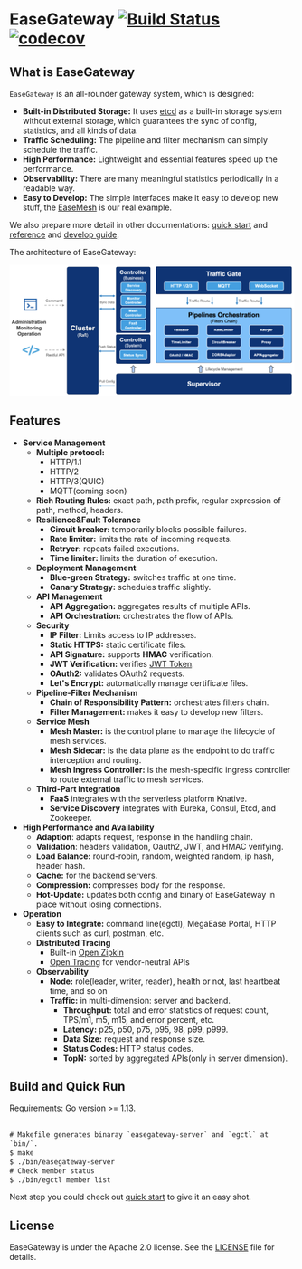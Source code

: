 
# EaseGateway [![Build Status](https://travis-ci.com/megaease/easegateway.svg?token=bgrenfvQpzZ8JoKbi6uX&branch=master)](https://travis-ci.com/megaease/easegateway) [![codecov](https://codecov.io/gh/megaease/easegateway/branch/master/graph/badge.svg?token=HAR3ZmYoQG)](https://codecov.io/gh/megaease/easegateway)

## What is EaseGateway

`EaseGateway` is an all-rounder gateway system,  which is designed:

- **Built-in Distributed Storage:** It uses [etcd](https://github.com/etcd-io/etcd)  as a built-in storage system without external storage, which guarantees the sync of config, statistics, and all kinds of data.
- **Traffic Scheduling:** The pipeline and filter mechanism can simply schedule the traffic.
- **High Performance:** Lightweight and essential features speed up the performance.
- **Observability:**  There are many meaningful statistics periodically in a readable way.
- **Easy to Develop:** The simple interfaces make it easy to develop new stuff, the  [EaseMesh](https://github.com/megaease/easemesh) is our real example.

We also prepare more detail in other documentations: [quick start](./doc/quick-start.md) and [reference](./doc/reference.md) and [develop guide](./doc/develop-guide.md).

The architecture of EaseGateway:

![architecture](./doc/architecture.png)

## Features

- **Service Management**
	- **Multiple protocol:**
		- HTTP/1.1
		- HTTP/2
		- HTTP/3(QUIC)
		- MQTT(coming soon)
	- **Rich Routing Rules:** exact path, path prefix, regular expression of path, method, headers.
	- **Resilience&Fault Tolerance**
		- **Circuit breaker:** temporarily blocks possible failures.
		- **Rate limiter:** limits the rate of incoming requests.
		- **Retryer:** repeats failed executions.
		- **Time limiter:** limits the duration of execution.
	- **Deployment Management**
		- **Blue-green Strategy:** switches traffic at one time.
		- **Canary Strategy:** schedules traffic slightly.
	- **API Management**
		- **API Aggregation:** aggregates results of multiple APIs.
		- **API Orchestration:** orchestrates the flow of APIs.
	- **Security**
		- **IP Filter:** Limits access to IP addresses.
		- **Static HTTPS:** static certificate files.
		- **API Signature:** supports **HMAC** verification.
		- **JWT Verification:** verifies [JWT Token](https://jwt.io/).
		- **OAuth2:** validates OAuth2 requests.
		- **Let's Encrypt:** automatically manage certificate files.
	- **Pipeline-Filter Mechanism**
		- **Chain of Responsibility Pattern:** orchestrates filters chain.
		- **Filter Management:** makes it easy to develop new filters.
	- **Service Mesh**
		- **Mesh Master:** is the control plane to manage the lifecycle of mesh services.
		- **Mesh Sidecar:** is the data plane as the endpoint to do traffic interception and routing.
		- **Mesh Ingress Controller:** is the mesh-specific ingress controller to route external traffic to mesh services.
	- **Third-Part Integration**
		- **FaaS** integrates with the serverless platform Knative.
		- **Service Discovery** integrates with Eureka, Consul, Etcd, and Zookeeper.
- **High Performance and Availability**
	- **Adaption**: adapts request, response in the handling chain.
	- **Validation**: headers validation, Oauth2, JWT, and HMAC verifying.
	- **Load Balance:** round-robin, random, weighted random, ip hash, header hash.
	- **Cache:** for the backend servers.
	- **Compression:** compresses body for the response.
	- **Hot-Update:** updates both config and binary of EaseGateway in place without losing connections.
- **Operation**
	- **Easy to Integrate:** command line(egctl), MegaEase Portal, HTTP clients such as curl, postman, etc.
	- **Distributed Tracing**
		- Built-in  [Open Zipkin](https://zipkin.io/)
		- [Open Tracing](https://opentracing.io/) for vendor-neutral APIs
	- **Observability**
		- **Node:** role(leader, writer, reader), health or not, last heartbeat time, and so on
		- **Traffic:** in multi-dimension: server and backend.
			- **Throughput:** total and error statistics of request count, TPS/m1, m5, m15, and error percent, etc.
			- **Latency:** p25, p50, p75, p95, 98, p99, p999.
			- **Data Size:** request and response size.
			- **Status Codes:** HTTP status codes.
			- **TopN:** sorted by aggregated APIs(only in server dimension).

## Build and Quick Run

Requirements: Go version >= 1.13.

```shell

# Makefile generates binaray `easegateway-server` and `egctl` at `bin/`.
$ make
$ ./bin/easegateway-server
# Check member status
$ ./bin/egctl member list
```

Next step you could check out [quick start](./doc/quick-start.md) to give it an easy shot.

## License

EaseGateway is under the Apache 2.0 license. See the [LICENSE](./LICENSE) file for details.